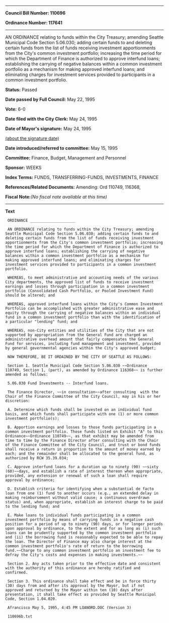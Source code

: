 

********

**Council Bill Number: 110696**
   
**Ordinance Number: 117641**
********

 AN ORDINANCE relating to funds within the City Treasury; amending Seattle Municipal Code Section 5.06.030; adding certain funds to and deleting certain funds from the list of funds receiving investment apportionments from the City's common investment portfolio; increasing the time period for which the Department of Finance is authorized to approve interfund loans; establishing the carrying of negative balances within a common investment portfolio as a mechanism for making approved interfund loans; and eliminating charges for investment services provided to participants in a common investment portfolio.

**Status:** Passed
   
**Date passed by Full Council:** May 22, 1995
   
**Vote:** 6-0
   
**Date filed with the City Clerk:** May 24, 1995
   
**Date of Mayor's signature:** May 24, 1995
   
[(about the signature date)](/~public/approvaldate.htm)
   
   
   
**Date introduced/referred to committee:** May 15, 1995
   
**Committee:** Finance, Budget, Management and Personnel
   
**Sponsor:** WEEKS
   
   
**Index Terms:** FUNDS, TRANSFERRING-FUNDS, INVESTMENTS, FINANCE

**References/Related Documents:** Amending: Ord 110749, 116368,

**Fiscal Note:**_(No fiscal note available at this time)_

********

**Text**
   
```
 ORDINANCE ____________________

 AN ORDINANCE relating to funds within the City Treasury; amending Seattle Municipal Code Section 5.06.030; adding certain funds to and deleting certain funds from the list of funds receiving investment apportionments from the City's common investment portfolio; increasing the time period for which the Department of Finance is authorized to approve interfund loans; establishing the carrying of negative balances within a common investment portfolio as a mechanism for making approved interfund loans; and eliminating charges for investment services provided to participants in a common investment portfolio.

 WHEREAS, to meet administrative and accounting needs of the various City departments, the approved list of funds to receive investment earnings and losses through participation in a common investment portfolio (Consolidated Cash Portfolio, or Pooled Investment Fund) should be altered; and

 WHEREAS, approved interfund loans within the City's Common Investment Portfolio can be accomplished with greater administrative ease and equity through the carrying of negative balances within an individual fund in a common investment portfolio than with the identification of a particular "lending" fund; and

 WHEREAS, non-City entities and utilities of the City that are not supported by appropriation from the General Fund are charged an administrative overhead amount that fairly compensates the General Fund for services, including fund management and investment, provided by general governmental agencies within the City's approved budget;

 NOW THEREFORE, BE IT ORDAINED BY THE CITY OF SEATTLE AS FOLLOWS:

 Section 1. Seattle Municipal Code Section 5.06.030 ~~Ordinance 110749, Section 1, (part), as amended by Ordinance 116368~~ is further amended as follows:

 5.06.030 Fund Investments -- Interfund loans.

 The Finance Director, ~~in consultation~~after consulting  with the Chair of the Finance Committee of the City Council, may in his or her discretion:

 A. Determine which funds shall be invested on an individual fund basis, and which funds shall participate with one (1) or more common investment portfolio(s);

 B. Apportion earnings and losses to those funds participating in a common investment portfolio. Those funds listed on Exhibit "A" to this Ordinance~~Ordinance 110749~~, as that exhibit may be amended from time to time by the Finance Director after consulting with the Chair of the Finance Committee of the City Council, and trust or bond funds shall receive a return in proportion to the amount of money earned by each; and the remainder shall be allocated to the general fund, as authorized by RCW 35.39.034;

 C. Approve interfund loans for a duration up to ninety (90) ~~sixty (60)~~days, and establish a rate of interest thereon when appropriate, provided, any extension or renewal of such a loan shall require approval by ordinance;

 D. Establish criteria for identifying when a substantial de facto loan from one (1) fund to another occurs (e.g., an extended delay in making reimbursement without valid cause; a continuous overdrawn status) and, when appropriate, establish an interest charge to be paid to the lending fund; and

 E. Make loans to individual funds participating in a common investment portfolio by means of carrying funds in a negative cash position for a period of up to ninety (90) days, or for longer periods upon approval by ordinance, to the extent and for as long as (i) such loans can be prudently supported by the common investment portfolio and (ii) the borrowing fund is reasonably expected to be able to repay the loan. The Director of Finance may also charge interest at the common investment portfolio's rate of return to the borrowing fund.~~Charge to any common investment portfolio an investment fee to defray the City's costs and expenses in making investments.~~

 Section 2. Any acts taken prior to the effective date and consistent with the authority of this ordinance are hereby ratified and confirmed.

 Section 3. This ordinance shall take effect and be in force thirty (30) days from and after its approval by the Mayor, but if not approved and returned by the Mayor within ten (10) days after presentation, it shall take effect as provided by Seattle Municipal Code, Section 1.04.020.

 Afrancisco May 5, 1995, 4:45 PM LOANORD.DOC (Version 3)

 110696b.txt

```
